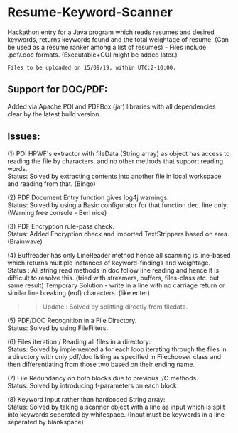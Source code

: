 # Resume-Keyword-Scanner
Hackathon entry for a Java program which reads resumes and desired keywords, returns keywords found and the total weightage of resume. (Can be used as a resume ranker among a list of resumes) - Files include .pdf/.doc formats. (Executable+GUI might be added later.)

```
Files to be uploaded on 15/09/19. within UTC:2-10:00.
```

Support for DOC/PDF:
---
Added via Apache POI and PDFBox (jar) libraries with all dependencies clear by the latest build version. 

Issues:
---
(1) POI HPWF's extractor with fileData (String array) as object has access to reading the file by characters, and no other methods that support reading words. <br>
Status: Solved by extracting contents into another file in local workspace and reading from that. (Bingo)

(2) PDF Document Entry function gives log4j warnings. <br>
Status: Solved by using a Basic configurator for that function dec. line only. (Warning free console - Beri nice)

(3) PDF Encryption rule-pass check. <br>
Status: Added Encryption check and imported TextStrippers based on area. (Brainwave)

(4) Buffreader has only LineReader method hence all scanning is line-based which returns multiple instances of keyword-findings and weightage. <br>
Status : All string read methods in doc follow line reading and hence it is difficult to resolve this. (tried with streamers, buffers, files-class etc. but same result) Temporary Solution - write in a line with no carriage return or similar line breaking (eof) characters. (like enter) 
>> Update : Solved by splitting directly from filedata.

(5) PDF/DOC Recognition in a File Directory. <br>
Status: Solved by using FileFilters.

(6) Files iteration / Reading all files in a directory: <br>
Status: Solved by implemented a for each loop iterating through the files in a directory with only pdf/doc listing as specified in Filechooser class and then differentiating from those two based on their ending name.

(7) File Redundancy on both blocks due to previous I/O methods. <br>
Status: Solved by introducing f-parameters on each block.

(8) Keyword Input rather than hardcoded String array: <br>
Status: Solved by taking a scanner object with a line as input which is split into keywords seperated by whitespace. (Input must be keywords in a line seperated by blankspace)
 
